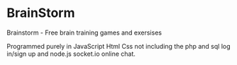 # BrainStorm
Brainstorm - Free brain training games and exersises

Programmed purely in JavaScript Html Css not including the php and sql log in/sign up and node.js socket.io online chat.
